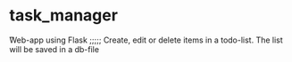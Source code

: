# task_manager
ًWeb-app using Flask ;;;;; 
Create, edit or delete items in a todo-list. The list will be saved in a db-file

